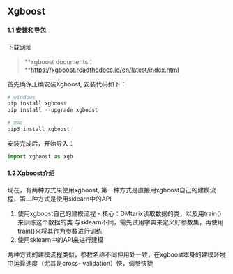 ## Xgboost

#### 1.1 安装和导包

下载网址

> **xgboost documents：**https://xgboost.readthedocs.io/en/latest/index.html

首先确保正确安装Xgboost, 安装代码如下：

```python
# windows
pip install xgboost
pip install --upgrade xgboost

# mac
pip3 install xgboost
```

安装完成后，开始导入：

```python
import xgboost as xgb
```

#### 1.2 Xgboost介绍

现在，有两种方式来使用xgboost, 第一种方式是直接用xgboost自己的建模流程，第二种方式是使用sklearn中的API

1. 使用xgboost自己的建模流程 - 核心：DMtarix读取数据的类，以及用train()来训练这个数据的类
   与sklearn不同，需先试用字典来定义好参数集，再使用train()来将其作为参数进行训练
2. 使用sklearn中的API来进行建模

两种方式的建模流程类似，参数名称不同但用处一致，在xgboost本身的建模环境中运算速度（尤其是cross- validation）快，调参快捷
